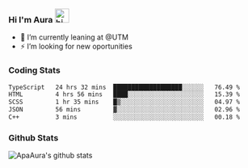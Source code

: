 ### Hi I'm Aura <img src="https://user-images.githubusercontent.com/1303154/88677602-1635ba80-d120-11ea-84d8-d263ba5fc3c0.gif" width="28px" alt="hi">

- 🔭 I’m currently leaning at @UTM
- ⚡ I’m looking for new oportunities


### Coding Stats

<!--START_SECTION:waka-->

```txt
TypeScript   24 hrs 32 mins  ███████████████████░░░░░░   76.49 %
HTML         4 hrs 56 mins   ████░░░░░░░░░░░░░░░░░░░░░   15.39 %
SCSS         1 hr 35 mins    █▒░░░░░░░░░░░░░░░░░░░░░░░   04.97 %
JSON         56 mins         ▓░░░░░░░░░░░░░░░░░░░░░░░░   02.96 %
C++          3 mins          ░░░░░░░░░░░░░░░░░░░░░░░░░   00.18 %
```

<!--END_SECTION:waka-->

### Github Stats

![ApaAura's github stats](https://github-readme-stats.vercel.app/api?username=ApaAura&count_private=true&theme=tokyonight&hide=contribs,prs)
